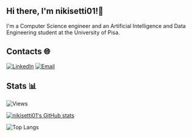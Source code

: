 ## Hi there, I'm nikisetti01!👋
I'm a Computer Science engineer and an Artificial Intelligence and Data Engineering student at the University of Pisa.
## Contacts 🌐
[![LinkedIn](https://img.shields.io/badge/-LinkedIn-blue?style=flat&logo=linkedin&logoColor=white)](https://www.linkedin.com/in/niccol%C3%B2-settimelli-126896268/)
[![Email](https://img.shields.io/badge/-Email-red?style=flat&logo=gmail&logoColor=white)](mailto:niccolosettimelli@gmail.com)



## Stats  📊
![Views](https://img.shields.io/badge/Views-123-blue) 


[![nikisetti01's GitHub stats](https://github-readme-stats.vercel.app/api?username=nikisetti01&show_icons=true&theme=transparent&hide=issues)](https://github.com/anuraghazra/github-readme-stats)



![Top Langs](https://github-readme-stats.vercel.app/api/top-langs/?username=nikisetti01&layout=compact&hide=Ruby&theme=transparent)

